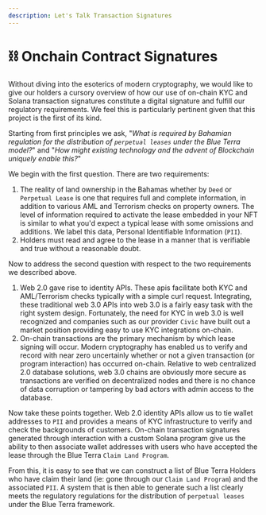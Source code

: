 ```yaml
---
description: Let's Talk Transaction Signatures
---
```


# ⛓️ Onchain Contract Signatures

Without diving into the esoterics of modern cryptography, we would like to give our holders a cursory overview of how our use of on-chain KYC and Solana transaction signatures constitute a digital signature and fulfill our regulatory requirements. We feel this is particularly pertinent given  that this project is the first of its kind.&#x20;

Starting from first principles we ask, "_What is required by Bahamian regulation for the distribution of `perpetual leases` under the Blue Terra model?_" and "_How might existing technology and the advent of Blockchain uniquely enable this?_"&#x20;

We begin with the first question. There are two requirements:

1. The reality of land ownership in the Bahamas whether by `Deed` or `Perpetual Lease` is one that requires full and complete information, in addition to various AML and Terrorism checks on property owners. The level of information required to activate the lease embedded in your NFT is similar to what you'd expect a typical lease with some omissions and additions. We label this data, Personal Identifiable Information (`PII`).
2. Holders must read and agree to the lease in a manner that is verifiable and true without a reasonable doubt.&#x20;

Now to address the second question with respect to the two requirements we described above.

1. Web 2.0 gave rise to identity APIs. These apis facilitate both KYC and AML/Terrorism checks typically with a simple curl request. Integrating, these traditional web 3.0 APIs into web 3.0 is a fairly easy task with the right system design. Fortunately, the need for KYC in web 3.0 is well recognized and companies such as our provider `Civic` have built out a market position providing easy to use KYC integrations on-chain.&#x20;
2. On-chain transactions are the primary mechanism by which lease signing will occur. Modern cryptography has enabled us to verify and record with near zero uncertainly whether or not a given transaction (or program interaction) has occurred on-chain. Relative to web centralized 2.0 database solutions, web 3.0 chains are obviously more secure as transactions are verified on decentralized nodes and there is no chance of data corruption or tampering by bad actors with admin access to the database.

Now take these points together. Web 2.0 identity APIs allow us to tie wallet addresses to `PII` and provides a means of KYC infrastructure to verify and check the backgrounds of customers. On-chain transaction signatures generated through interaction with a custom Solana program give us the ability to then associate wallet addresses with users who have accepted the lease through the Blue Terra `Claim Land Program`.&#x20;

From this, it is easy to see that we can construct a list of Blue Terra Holders who have claim their land (ie: gone through our `Claim Land Program`) and the associated `PII`. A system that is then able to generate such a list clearly meets the regulatory regulations for the distribution of `perpetual leases` under the Blue Terra framework.&#x20;
